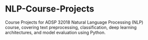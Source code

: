 # NLP-Course-Projects
Course Projects for ADSP 32018 Natural Language Processing (NLP) course, covering text preprocessing, classification, deep learning architectures, and model evaluation using Python.
